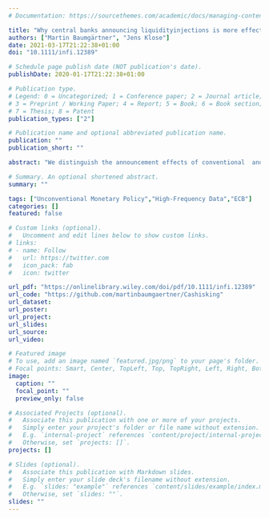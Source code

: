 ```yaml
---
# Documentation: https://sourcethemes.com/academic/docs/managing-content/

title: "Why central banks announcing liquidityinjections is more effective than forward guidance"
authors: ["Martin Baumgärtner", "Jens Klose"]
date: 2021-03-17T21:22:38+01:00
doi: "10.1111/infi.12389"

# Schedule page publish date (NOT publication's date).
publishDate: 2020-01-17T21:22:38+01:00

# Publication type.
# Legend: 0 = Uncategorized; 1 = Conference paper; 2 = Journal article;
# 3 = Preprint / Working Paper; 4 = Report; 5 = Book; 6 = Book section;
# 7 = Thesis; 8 = Patent
publication_types: ["2"]

# Publication name and optional abbreviated publication name.
publication: ""
publication_short: ""

abstract: "We distinguish the announcement effects of conventional  and  unconventional  monetary  policy measures on macroeconomic variables using a high‐frequency data set that measures the impact of the European Central Bank's monetary policy decisions. For the period 2002 to 2019, we show that conventional and unconventional monetary policy measures  differ  considerably  in  their  impact  on inflation. While conventional measures show the expected response, that is, an interest rate cut increases inflation, unconventional measures appear to generally have no significant influence. However, this does not hold for quantitative easing, which is found to have a similar influence on inflation as the conventional interest rate changes."

# Summary. An optional shortened abstract.
summary: ""

tags: ["Unconventional Monetary Policy","High-Frequency Data","ECB"]
categories: []
featured: false

# Custom links (optional).
#   Uncomment and edit lines below to show custom links.
# links:
# - name: Follow
#   url: https://twitter.com
#   icon_pack: fab
#   icon: twitter

url_pdf: "https://onlinelibrary.wiley.com/doi/pdf/10.1111/infi.12389"
url_code: "https://github.com/martinbaumgaertner/Cashisking"
url_dataset:
url_poster:
url_project:
url_slides:
url_source:
url_video:

# Featured image
# To use, add an image named `featured.jpg/png` to your page's folder. 
# Focal points: Smart, Center, TopLeft, Top, TopRight, Left, Right, BottomLeft, Bottom, BottomRight.
image:
  caption: ""
  focal_point: ""
  preview_only: false

# Associated Projects (optional).
#   Associate this publication with one or more of your projects.
#   Simply enter your project's folder or file name without extension.
#   E.g. `internal-project` references `content/project/internal-project/index.md`.
#   Otherwise, set `projects: []`.
projects: []

# Slides (optional).
#   Associate this publication with Markdown slides.
#   Simply enter your slide deck's filename without extension.
#   E.g. `slides: "example"` references `content/slides/example/index.md`.
#   Otherwise, set `slides: ""`.
slides: ""
---
```

